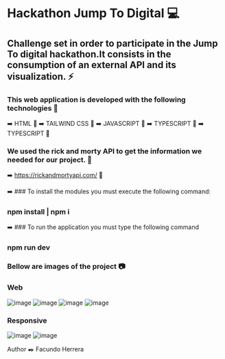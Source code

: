 # Hackathon Jump To Digital :computer:

## Challenge set in order to participate in the Jump To digital hackathon.It consists in the consumption of an external API and its visualization. :zap:

### This web application is developed with the following technologies :open_file_folder:

:arrow_right: HTML :rocket:
:arrow_right: TAILWIND CSS :art:
:arrow_right: JAVASCRIPT :rocket:
:arrow_right: TYPESCRIPT :rocket:
:arrow_right: TYPESCRIPT :rocket:

### We used the rick and morty API to get the information we needed for our project. :file_folder:

:arrow_right: https://rickandmortyapi.com/ :satellite:

:arrow_right: ### To install the modules you must execute the following command:
### npm install | npm i

:arrow_right: ### To run the application you must type the following command
### npm run dev


### Bellow are images of the project 📷

### Web

![image](https://github.com/facundh23/RickAndMortyJump/assets/90207514/e0fd6c8e-11f6-4fd5-8a90-9f9589a255c5)
![image](https://github.com/facundh23/RickAndMortyJump/assets/90207514/bab8d771-181d-49b2-a60d-b045190076d5)
![image](https://github.com/facundh23/RickAndMortyJump/assets/90207514/7277891b-d9b4-4727-82b8-9488f1abf4d8)
![image](https://github.com/facundh23/RickAndMortyJump/assets/90207514/82512a3a-57d8-46a7-b7f8-73485f5d9f2a)



### Responsive
![image](https://github.com/facundh23/RickAndMortyJump/assets/90207514/c9469235-b372-49c2-8618-ba341b799d21)
![image](https://github.com/facundh23/RickAndMortyJump/assets/90207514/989a2eb9-dbac-4963-9a84-77ecc35b59d9)



Author :black_nib:
Facundo Herrera
